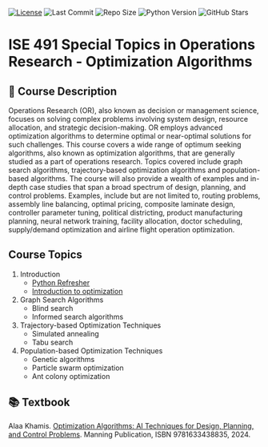 [![License](https://img.shields.io/badge/License-Apache_2.0-blue.svg)](https://github.com/Dr-AlaaKhamis/ISE491/blob/main/LICENSE)
![Last Commit](https://img.shields.io/github/last-commit/Dr-AlaaKhamis/ISE491)
![Repo Size](https://img.shields.io/github/repo-size/Dr-AlaaKhamis/ISE491)
![Python Version](https://img.shields.io/badge/python-3.8%2B-blue)
![GitHub Stars](https://img.shields.io/github/stars/Dr-AlaaKhamis/ISE491?style=social)



# ISE 491 Special Topics in Operations Research - Optimization Algorithms

## 📖 Course Description
Operations Research (OR), also known as decision or management science, focuses on solving complex problems involving system design, resource allocation, and strategic decision-making. OR employs advanced optimization algorithms to determine optimal or near-optimal solutions for such challenges. This course covers a wide range of optimum seeking algorithms, also known as optimization algorithms, that are generally studied as a part of operations research. Topics covered include graph search algorithms, trajectory-based optimization algorithms and population-based algorithms. The course will also provide a wealth of examples and in-depth case studies that span a broad spectrum of design, planning, and control problems.  Examples, include but are not limited to, routing problems, assembly line balancing, optimal pricing, composite laminate design, controller parameter tuning, political districting, product manufacturing planning, neural network training, facility allocation, doctor scheduling, supply/demand optimization and airline flight operation optimization. 

## Course Topics

1. Introduction
    * [Python Refresher](https://github.com/Dr-AlaaKhamis/ISE491/tree/main/1_Introduction/Python_refresher)
    * [Introduction to optimization](https://github.com/Dr-AlaaKhamis/ISE491/tree/main/1_Introduction/Intro_optimization)
2. Graph Search Algorithms
    * Blind search
    * Informed search algorithms
3. Trajectory-based Optimization Techniques
    * Simulated annealing
    * Tabu search
4. Population-based Optimization Techniques
    * Genetic algorithms
    * Particle swarm optimization
    * Ant colony optimization

## 📚 Textbook

Alaa Khamis. [Optimization Algorithms: AI Techniques for Design, Planning, and Control Problems](https://www.manning.com/books/optimization-algorithms). Manning Publication, ISBN 9781633438835, 2024.